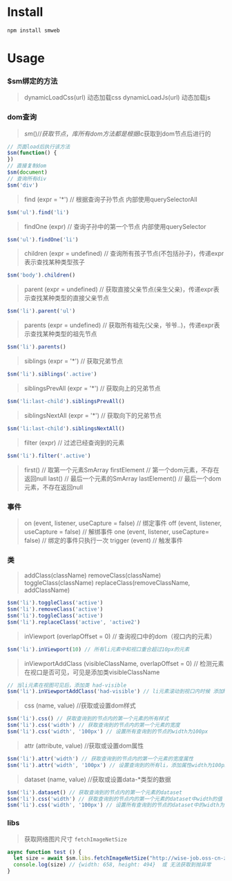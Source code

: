 # Install

```bash
npm install smweb
```


# Usage

### $sm绑定的方法
> dynamicLoadCss(url) 动态加载css
> dynamicLoadJs(url) 动态加载js

### dom查询
> $sm() // 获取节点，库所有dom方法都是根据$ic获取到dom节点后进行的
```javascript
// 页面load后执行该方法
$sm(function() {
})
// 直接复制dom
$sm(document)
// 查询所有div
$sm('div')
```

> find (expr = '*') // 根据查询子孙节点 内部使用querySelectorAll
```javascript
$sm('ul').find('li')
```

> findOne (expr) // 查询子孙中的第一个节点 内部使用querySelector
```javascript
$sm('ul').findOne('li')
```

>  children (expr = undefined) // 查询所有孩子节点(不包括孙子)，传递expr表示查找某种类型孩子
```javascript
$sm('body').children()
``` 

> parent (expr = undefined) // 获取直接父亲节点(亲生父亲)，传递expr表示查找某种类型的直接父亲节点
```javascript
$sm('li').parent('ul')
```

> parents (expr = undefined) // 获取所有祖先(父亲，爷爷..)，传递expr表示查找某种类型的祖先节点
```javascript
$sm('li').parents()
```

> siblings (expr = '*') // 获取兄弟节点
```javascript
$sm('li').siblings('.active')
```

> siblingsPrevAll (expr = '*') // 获取向上的兄弟节点
```javascript
$sm('li:last-child').siblingsPrevAll()
```

> siblingsNextAll (expr = '*') // 获取向下的兄弟节点
```javascript
$sm('li:last-child').siblingsNextAll()
```

> filter (expr) // 过滤已经查询到的元素
```javascript
$sm('li').filter('.active')
```

> first() // 取第一个元素SmArray
> firstElement // 第一个dom元素，不存在返回null
> last() // 最后一个元素的SmArray
> lastElement() // 最后一个dom元素，不存在返回null


### 事件

> on (event, listener, useCapture = false) // 绑定事件
> off (event, listener, useCapture = false) // 解绑事件
> one (event, listener, useCapture= false) // 绑定的事件只执行一次
> trigger (event) // 触发事件

### 类

> addClass(className) removeClass(className) toggleClass(className) replaceClass(removeClassName, addClassName)
```javascript
$sm('li').toggleClass('active')
$sm('li').removeClass('active')
$sm('li').toggleClass('active')
$sm('li').replaceClass('active', 'active2')
```

> inViewport (overlapOffset = 0) // 查询视口中的dom（视口内的元素）
```javascript
$sm('li').inViewport(10) // 所有li元素中和视口重合超过10px的元素
```

> inViewportAddClass (visibleClassName, overlapOffset = 0) // 检测元素在视口是否可见，可见是添加类visibleClassName
```javascript
// 当li元素在视图可见后，添加类 had-visible
$sm('li').inViewportAddClass('had-visible') // li元素滚动到视口内时候 添加had-visible类
```

> css (name, value) //获取或设置dom样式
```javascript
$sm('li').css() // 获取查询到的节点内的第一个元素的所有样式
$sm('li').css('width') // 获取查询到的节点内的第一个元素的宽度
$sm('li').css('width', '100px') // 设置所有查询到的节点的width为100px
```

> attr (attribute, value) //获取或设置dom属性
```javascript
$sm('li').attr('width') // 获取查询到的节点内的第一个元素的宽度属性
$sm('li').attr('width', '100px') // 设置查询到的所有li，添加属性width为100px
```

> dataset (name, value) //获取或设置data-*类型的数据
```javascript
$sm('li').dataset() // 获取查询到的节点内的第一个元素的dataset
$sm('li').css('width') // 获取查询到的节点内的第一个元素的dataset中width的值
$sm('li').css('width', '100px') // 设置所有查询到的节点的dataset中的width为100px（data-width="100px"）
```

### libs
 > 获取网络图片尺寸 `fetchImageNetSize`
```javascript
async function test () {
  let size = await $sm.libs.fetchImageNetSize("http://wise-job.oss-cn-zhangjiakou.aliyuncs.com/webjs/images/chunyun/dongcidaci.gif")
  console.log(size) // {width: 658, height: 494}  或 无法获取到抛异常
}
```
